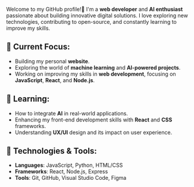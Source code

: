 Welcome to my GitHub profile!👋
I'm a **web developer** and **AI enthusiast** passionate about building innovative digital solutions. I love exploring new technologies, contributing to open-source, and constantly learning to improve my skills.

## 🚀 Current Focus:
- Building my personal **website**.
- Exploring the world of **machine learning** and **AI-powered projects**.
- Working on improving my skills in **web development**, focusing on **JavaScript**, **React**, and **Node.js**.

## 🌱 Learning:
- How to integrate **AI** in real-world applications.
- Enhancing my front-end development skills with **React** and **CSS** frameworks.
- Understanding **UX/UI** design and its impact on user experience.

## 🔧 Technologies & Tools:
- **Languages**: JavaScript, Python, HTML/CSS
- **Frameworks**: React, Node.js, Express
- **Tools**: Git, GitHub, Visual Studio Code, Figma
